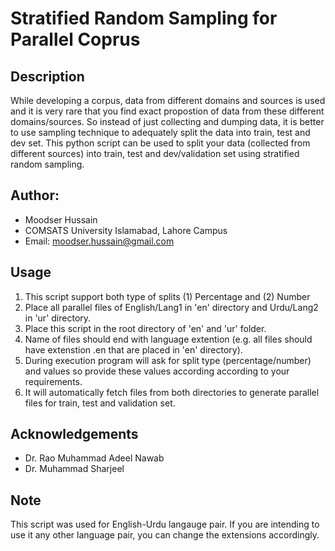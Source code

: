 # Stratified Random Sampling for Parallel Coprus
## Description
While developing a corpus, data from different domains and sources is used and it is very rare that you find exact propostion of data from these different domains/sources. So instead of just collecting and dumping data, it is better to use sampling technique to adequately split the data into train, test and dev set. This python script can be used to split your data (collected from different sources) into train, test and dev/validation set using stratified random sampling. 

## Author:
- Moodser Hussain
- COMSATS University Islamabad, Lahore Campus
- Email: moodser.hussain@gmail.com

## Usage
1. This script support both type of splits (1) Percentage and (2) Number 
2. Place all parallel files of English/Lang1 in 'en' directory and Urdu/Lang2 in 'ur' directory.
3. Place this script in the root directory of 'en' and 'ur' folder.
4. Name of files should end with language extention (e.g. all files should have extenstion .en that are placed in 'en' directory).
5. During execution program will ask for split type (percentage/number) and values so provide these values according according to your requirements.
6. It will automatically fetch files from both directories to generate parallel files for train, test and validation set.

## Acknowledgements
- Dr. Rao Muhammad Adeel Nawab
- Dr. Muhammad Sharjeel

## Note
This script was used for English-Urdu langauge pair. If you are intending to use it any other language pair, you can change the extensions accordingly.
